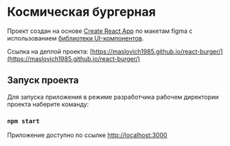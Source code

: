 # Космическая бургерная

Проект создан на основе [Create React App](https://github.com/facebook/create-react-app) по макетам figma с
использованием [библиотеки UI-компонентов](https://yandex-practicum.github.io/react-developer-burger-ui-components/docs/).

Ссылка на деплой проекта: [https://maslovich1985.github.io/react-burger/](https://maslovich1985.github.io/react-burger/)

## Запуск проекта

Для запуска приложения в режиме разработчика рабочем директории проекта наберите команду:

### `npm start`

Приложение доступно по ссылке [http://localhost:3000](http://localhost:3000)